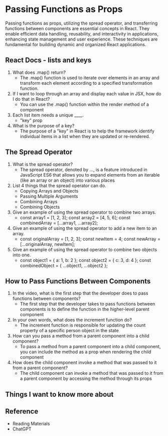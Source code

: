 # Passing Functions as Props

Passing functions as props, utilizing the spread operator, and transferring functions between components are essential concepts in React. They enable efficient data handling, reusability, and interactivity in applications, enhancing state management and user experience. These techniques are fundamental for building dynamic and organized React applications.

## React Docs - lists and keys

1. What does .map() return?
   - The .map() function is used to iterate over elements in an array and transform each element according to a specified transformation function.
2. If I want to loop through an array and display each value in JSX, how do I do that in React?
   - You can use the .map() function within the render method of a component
3. Each list item needs a unique ____.  
   - "key" prop
4. What is the purpose of a key?
   - The purpose of a "key" in React is to help the framework identify individual items in a list when they are updated or re-rendered.

## The Spread Operator

1. What is the spread operator?
   - The spread operator, denoted by ..., is a feature introduced in JavaScript ES6 that allows you to expand elements from an iterable (like an array or an object) into various places
2. List 4 things that the spread operator can do.
   - Copying Arrays and Objects
   - Passing Multiple Arguments
   - Combining Arrays
   - Combining Objects
3. Give an example of using the spread operator to combine two arrays.
   - const array1 = [1, 2, 3];
    const array2 = [4, 5, 6];
    const combinedArray = [...array1, ...array2];
4. Give an example of using the spread operator to add a new item to an array.
   - const originalArray = [1, 2, 3];
    const newItem = 4;
    const newArray = [...originalArray, newItem];
5. Give an example of using the spread operator to combine two objects into one.
   - const object1 = { a: 1, b: 2 };
    const object2 = { c: 3, d: 4 };
    const combinedObject = { ...object1, ...object2 };

## How to Pass Functions Between Components

1. In the video, what is the first step that the developer does to pass functions between components?
   - The first step that the developer takes to pass functions between components is to define the function in the higher-level parent component
2. In your own words, what does the increment function do?
   - The increment function is responsible for updating the count property of a specific person object in the state
3. How can you pass a method from a parent component into a child component?
   - To pass a method from a parent component into a child component, you can include the method as a prop when rendering the child component
4. How does the child component invoke a method that was passed to it from a parent component?
   - The child component can invoke a method that was passed to it from a parent component by accessing the method through its props

## Things I want to know more about

## Reference

- Reading Materials
- ChatGPT